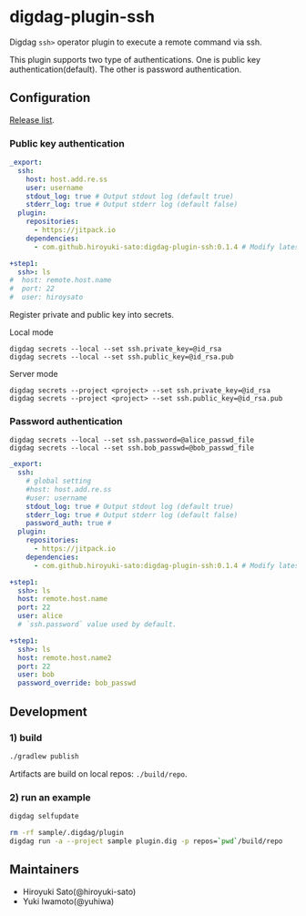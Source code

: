 # digdag-plugin-ssh

Digdag `ssh>` operator plugin to execute a remote command via ssh.

This plugin supports two type of authentications. One is public key
authentication(default). The other is password authentication.

## Configuration

[Release list](https://github.com/hiroyuki-sato/digdag-plugin-ssh/releases).

### Public key authentication

```yaml
_export:
  ssh:
    host: host.add.re.ss
    user: username
    stdout_log: true # Output stdout log (default true)
    stderr_log: true # Output stderr log (default false)
  plugin:
    repositories:
      - https://jitpack.io
    dependencies:
      - com.github.hiroyuki-sato:digdag-plugin-ssh:0.1.4 # Modify latest version.

+step1:
  ssh>: ls
#  host: remote.host.name
#  port: 22
#  user: hiroysato
```

Register private and public key into secrets.

Local mode

```
digdag secrets --local --set ssh.private_key=@id_rsa
digdag secrets --local --set ssh.public_key=@id_rsa.pub
```

Server mode

```
digdag secrets --project <project> --set ssh.private_key=@id_rsa
digdag secrets --project <project> --set ssh.public_key=@id_rsa.pub
```

### Password authentication

```
digdag secrets --local --set ssh.password=@alice_passwd_file
digdag secrets --local --set ssh.bob_passwd=@bob_passwd_file
```

```yaml
_export:
  ssh:
    # global setting
    #host: host.add.re.ss
    #user: username
    stdout_log: true # Output stdout log (default true)
    stderr_log: true # Output stderr log (default false)
    password_auth: true #
  plugin:
    repositories:
      - https://jitpack.io
    dependencies:
      - com.github.hiroyuki-sato:digdag-plugin-ssh:0.1.4 # Modify latest version.

+step1:
  ssh>: ls
  host: remote.host.name
  port: 22
  user: alice
  # `ssh.password` value used by default.

+step1:
  ssh>: ls
  host: remote.host.name2
  port: 22
  user: bob
  password_override: bob_passwd
```


## Development

### 1) build

```sh
./gradlew publish
```

Artifacts are build on local repos: `./build/repo`.

### 2) run an example

```sh
digdag selfupdate

rm -rf sample/.digdag/plugin
digdag run -a --project sample plugin.dig -p repos=`pwd`/build/repo
```

## Maintainers

* Hiroyuki Sato(@hiroyuki-sato)
* Yuki Iwamoto(@yuhiwa)
